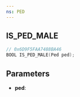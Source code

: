 ```yaml
---
ns: PED
---
```

## IS_PED_MALE

```c
// 0x6D9F5FAA7488BA46
BOOL IS_PED_MALE(Ped ped);
```

## Parameters
* **ped**:
